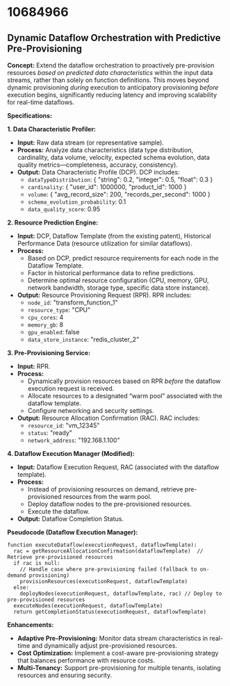 # 10684966

## Dynamic Dataflow Orchestration with Predictive Pre-Provisioning

**Concept:** Extend the dataflow orchestration to proactively pre-provision resources *based on predicted data characteristics* within the input data streams, rather than solely on function definitions. This moves beyond dynamic provisioning *during* execution to anticipatory provisioning *before* execution begins, significantly reducing latency and improving scalability for real-time dataflows.

**Specifications:**

**1. Data Characteristic Profiler:**

*   **Input:** Raw data stream (or representative sample).
*   **Process:** Analyze data characteristics (data type distribution, cardinality, data volume, velocity, expected schema evolution, data quality metrics—completeness, accuracy, consistency).
*   **Output:** Data Characteristic Profile (DCP).  DCP includes:
    *   `dataTypeDistribution`: { "string": 0.2, "integer": 0.5, "float": 0.3 }
    *   `cardinality`: { "user_id": 1000000, "product_id": 1000 }
    *   `volume`: { "avg_record_size": 200, "records_per_second": 1000 }
    *   `schema_evolution_probability`: 0.1
    *   `data_quality_score`: 0.95

**2. Resource Prediction Engine:**

*   **Input:** DCP, Dataflow Template (from the existing patent), Historical Performance Data (resource utilization for similar dataflows).
*   **Process:**
    *   Based on DCP, predict resource requirements for each node in the Dataflow Template.
    *   Factor in historical performance data to refine predictions.
    *   Determine optimal resource configuration (CPU, memory, GPU, network bandwidth, storage type, specific data store instance).
*   **Output:** Resource Provisioning Request (RPR). RPR includes:
    *   `node_id`: "transform_function_1"
    *   `resource_type`: "CPU"
    *   `cpu_cores`: 4
    *   `memory_gb`: 8
    *   `gpu_enabled`: false
    *   `data_store_instance`: "redis_cluster_2"

**3. Pre-Provisioning Service:**

*   **Input:** RPR.
*   **Process:**
    *   Dynamically provision resources based on RPR *before* the dataflow execution request is received.
    *   Allocate resources to a designated “warm pool” associated with the dataflow template.
    *   Configure networking and security settings.
*   **Output:** Resource Allocation Confirmation (RAC). RAC includes:
    *   `resource_id`: "vm_12345"
    *   `status`: "ready"
    *   `network_address`: "192.168.1.100"

**4. Dataflow Execution Manager (Modified):**

*   **Input:** Dataflow Execution Request, RAC (associated with the dataflow template).
*   **Process:**
    *   Instead of provisioning resources on demand, retrieve pre-provisioned resources from the warm pool.
    *   Deploy dataflow nodes to the pre-provisioned resources.
    *   Execute the dataflow.
*   **Output:** Dataflow Completion Status.

**Pseudocode (Dataflow Execution Manager):**

```
function executeDataflow(executionRequest, dataflowTemplate):
  rac = getResourceAllocationConfirmation(dataflowTemplate)  // Retrieve pre-provisioned resources
  if rac is null:
    // Handle case where pre-provisioning failed (fallback to on-demand provisioning)
    provisionResources(executionRequest, dataflowTemplate)
  else:
    deployNodes(executionRequest, dataflowTemplate, rac) // Deploy to pre-provisioned resources
  executeNodes(executionRequest, dataflowTemplate)
  return getCompletionStatus(executionRequest, dataflowTemplate)
```

**Enhancements:**

*   **Adaptive Pre-Provisioning:** Monitor data stream characteristics in real-time and dynamically adjust pre-provisioned resources.
*   **Cost Optimization:** Implement a cost-aware pre-provisioning strategy that balances performance with resource costs.
*   **Multi-Tenancy:** Support pre-provisioning for multiple tenants, isolating resources and ensuring security.